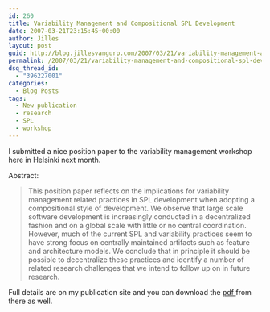 ```yaml
---
id: 260
title: Variability Management and Compositional SPL Development
date: 2007-03-21T23:15:45+00:00
author: Jilles
layout: post
guid: http://blog.jillesvangurp.com/2007/03/21/variability-management-and-compositional-spl-development/
permalink: /2007/03/21/variability-management-and-compositional-spl-development/
dsq_thread_id:
  - "396227001"
categories:
  - Blog Posts
tags:
  - New publication
  - research
  - SPL
  - workshop
---
```

I submitted a nice position paper to the variability management workshop here in Helsinki next month.

Abstract:<blockquote>This position paper reflects on the implications for variability management related practices in SPL development when adopting a compositional style of development. We observe that large scale software development is increasingly conducted in a decentralized fashion and on a global scale with little or no central coordination. However, much of the current SPL and variability practices seem to have strong focus on centrally maintained artifacts such as feature and architecture models. We conclude that in principle it should be possible to decentralize these practices and identify a number of related research challenges that we intend to follow up on in future research.</blockquote>

Full details are on my publication site and you can download the <a href="http://publications.jillesvangurp.com/SVMhelsinki2007r.pdf">pdf </a>from there as well.

